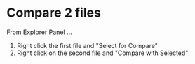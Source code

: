 # Compare 2 files

From Explorer Panel ...
1. Right click the first file and "Select for Compare"
2. Right click on the second file and "Compare with Selected"

